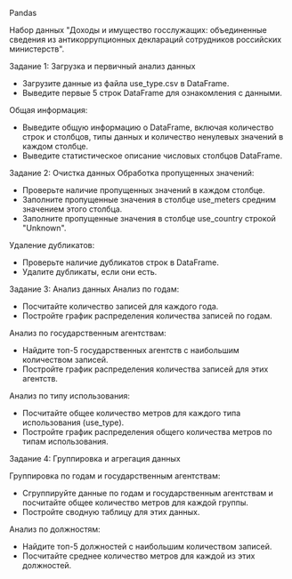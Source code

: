 
Pandas  

Набор данных "Доходы и имущество госслужащих: объединенные сведения из антикоррупционных деклараций сотрудников российских министерств".

 Задание 1: Загрузка и первичный анализ данных
- Загрузите данные из файла use_type.csv в DataFrame.
- Выведите первые 5 строк DataFrame для ознакомления с данными.

 Общая информация:

- Выведите общую информацию о DataFrame, включая количество строк и столбцов, типы данных и количество ненулевых значений в каждом столбце.
- Выведите статистическое описание числовых столбцов DataFrame.

 Задание 2: Очистка данных
 Обработка пропущенных значений:

- Проверьте наличие пропущенных значений в каждом столбце.
- Заполните пропущенные значения в столбце use_meters средним значением этого столбца.
- Заполните пропущенные значения в столбце use_country строкой "Unknown".

 Удаление дубликатов:

- Проверьте наличие дубликатов строк в DataFrame.
- Удалите дубликаты, если они есть.

 Задание 3: Анализ данных
 Анализ по годам:

- Посчитайте количество записей для каждого года.
- Постройте график распределения количества записей по годам.

 Анализ по государственным агентствам:

- Найдите топ-5 государственных агентств с наибольшим количеством записей.
- Постройте график распределения количества записей для этих агентств.

 Анализ по типу использования:

- Посчитайте общее количество метров для каждого типа использования (use_type).
- Постройте график распределения общего количества метров по типам использования.

 Задание 4: Группировка и агрегация данных

 Группировка по годам и государственным агентствам:

- Сгруппируйте данные по годам и государственным агентствам и посчитайте общее количество метров для каждой группы.
- Постройте сводную таблицу для этих данных.

 Анализ по должностям:

- Найдите топ-5 должностей с наибольшим количеством записей.
- Посчитайте среднее количество метров для каждой из этих должностей.